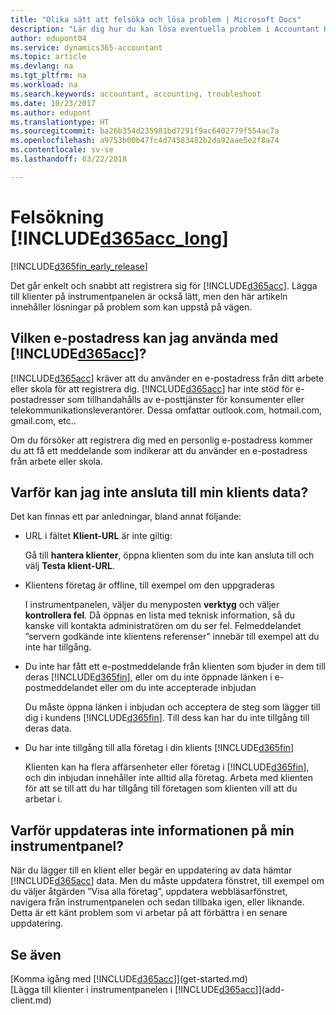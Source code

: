 ```yaml
---
title: "Olika sätt att felsöka och lösa problem | Microsoft Docs"
description: "Lär dig hur du kan lösa eventuella problem i Accountant Hub för Dynamics 365."
author: edupont04
ms.service: dynamics365-accountant
ms.topic: article
ms.devlang: na
ms.tgt_pltfrm: na
ms.workload: na
ms.search.keywords: accountant, accounting, troubleshoot
ms.date: 10/23/2017
ms.author: edupont
ms.translationtype: HT
ms.sourcegitcommit: ba26b354d235981bd7291f9ac6402779f554ac7a
ms.openlocfilehash: a9753b00b47fc4d74583482b2da92aae5e2f8a74
ms.contentlocale: sv-se
ms.lasthandoff: 03/22/2018

---
```

# <a name="troubleshooting-included365acclongincludesd365acclongmdmd"></a>Felsökning [!INCLUDE[d365acc_long](includes/d365acc_long_md.md)]
[!INCLUDE[d365fin_early_release](includes/d365fin_early_release.md.md)]

Det går enkelt och snabbt att registrera sig för [!INCLUDE[d365acc](includes/d365acc_md.md)]. Lägga till klienter på instrumentpanelen är också lätt, men den här artikeln innehåller lösningar på problem som kan uppstå på vägen.

## <a name="what-email-address-can-i-use-with-included365accincludesd365accmdmd"></a>Vilken e-postadress kan jag använda med [!INCLUDE[d365acc](includes/d365acc_md.md)]?
[!INCLUDE[d365acc](includes/d365acc_md.md)] kräver att du använder en e-postadress från ditt arbete eller skola för att registrera dig. [!INCLUDE[d365acc](includes/d365acc_md.md)] har inte stöd för e-postadresser som tillhandahålls av e-posttjänster för konsumenter eller telekommunikationsleverantörer. Dessa omfattar outlook.com, hotmail.com, gmail.com, etc..  

Om du försöker att registrera dig med en personlig e-postadress kommer du att få ett meddelande som indikerar att du använder en e-postadress från arbete eller skola.  

## <a name="why-cant-i-connect-to-my-clients-data"></a>Varför kan jag inte ansluta till min klients data?
Det kan finnas ett par anledningar, bland annat följande:

- URL i fältet **Klient-URL** är inte giltig:  

  Gå till **hantera klienter**, öppna klienten som du inte kan ansluta till och välj **Testa klient-URL**.  
- Klientens företag är offline, till exempel om den uppgraderas

  I instrumentpanelen, väljer du menyposten **verktyg** och väljer **kontrollera fel**. Då öppnas en lista med teknisk information, så du kanske vill kontakta administratören om du ser fel. Felmeddelandet ”servern godkände inte klientens referenser” innebär till exempel att du inte har tillgång.  
- Du inte har fått ett e-postmeddelande från klienten som bjuder in dem till deras [!INCLUDE[d365fin](includes/d365fin_md.md)], eller om du inte öppnade länken i e-postmeddelandet eller om du inte accepterade inbjudan

  Du måste öppna länken i inbjudan och acceptera de steg som lägger till dig i kundens [!INCLUDE[d365fin](includes/d365fin_md.md)]. Till dess kan har du inte tillgång till deras data.  
- Du har inte tillgång till alla företag i din klients [!INCLUDE[d365fin](includes/d365fin_md.md)]

  Klienten kan ha flera affärsenheter eller företag i [!INCLUDE[d365fin](includes/d365fin_md.md)], och din inbjudan innehåller inte alltid alla företag. Arbeta med klienten för att se till att du har tillgång till företagen som klienten vill att du arbetar i.  

## <a name="why-doesnt-the-data-refresh-in-my-dashboard"></a>Varför uppdateras inte informationen på min instrumentpanel?
När du lägger till en klient eller begär en uppdatering av data hämtar [!INCLUDE[d365acc](includes/d365acc_md.md)] data. Men du måste uppdatera fönstret, till exempel om du väljer åtgärden ”Visa alla företag”, uppdatera webbläsarfönstret, navigera från instrumentpanelen och sedan tillbaka igen, eller liknande. Detta är ett känt problem som vi arbetar på att förbättra i en senare uppdatering.  

## <a name="see-also"></a>Se även
[Komma igång med [!INCLUDE[d365acc](includes/d365acc_md.md)]](get-started.md)  
[Lägga till klienter i instrumentpanelen i [!INCLUDE[d365acc](includes/d365acc_md.md)]](add-client.md)  

